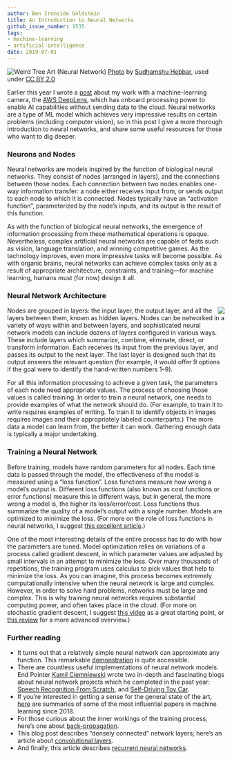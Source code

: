 ```yaml
---
author: Ben Ironside Goldstein
title: An Introduction to Neural Networks
github_issue_number: 1535
tags:
- machine-learning
- artificial-intelligence
date: 2019-07-01
---
```


<img src="/blog/2019/07/an-introduction-to-neural-networks/image-0.jpg" alt="Weird Tree Art (Neural Network)" /> [Photo](https://flic.kr/p/5eL8Ag) by [Sudhamshu Hebbar](https://www.flickr.com/photos/sudhamshu/), used under [CC BY 2.0](https://creativecommons.org/licenses/by/2.0/)

Earlier this year I wrote a [post](/blog/2019/05/facial-recognition-amazon-deeplens/) about my work with a machine-learning camera, the [AWS DeepLens](https://aws.amazon.com/deeplens/), which has onboard processing power to enable AI capabilities without sending data to the cloud. Neural networks are a type of ML model which achieves very impressive results on certain problems (including computer vision), so in this post I give a more thorough introduction to neural networks, and share some useful resources for those who want to dig deeper.

### Neurons and Nodes

Neural networks are models inspired by the function of biological neural networks. They consist of nodes (arranged in layers), and the connections between those nodes. Each connection between two nodes enables one-way information transfer: a node either receives input from, or sends output to each node to which it is connected. Nodes typically have an “activation function”, parameterized by the node’s inputs, and its output is the result of this function.

As with the function of biological neural networks, the emergence of information processing from these mathematical operations is opaque. Nevertheless, complex artificial neural networks are capable of feats such as vision, language translation, and winning competitive games. As the technology improves, even more impressive tasks will become possible. As with organic brains, neural networks can achieve complex tasks only as a result of appropriate architecture, constraints, and training—for machine learning, humans must (for now) design it all.

### Neural Network Architecture

<img src="/blog/2019/07/an-introduction-to-neural-networks/image-1.png" style="float: right; max-width: 200px" /> 

Nodes are grouped in layers: the input layer, the output layer, and all the layers between them, known as hidden layers. Nodes can be networked in a variety of ways within and between layers, and sophisticated neural network models can include dozens of layers configured in various ways. These include layers which summarize, combine, eliminate, direct, or transform information. Each receives its input from the previous layer, and passes its output to the next layer. The last layer is designed such that its output answers the relevant question (for example, it would offer 9 options if the goal were to identify the hand-written numbers 1–9).

For all this information processing to achieve a given task, the parameters of each node need appropriate values. The process of choosing those values is called training. In order to train a neural network, one needs to provide examples of what the network should do. (For example, to train it to write requires examples of writing. To train it to identify objects in images requires images and their appropriately labeled counterparts.) The more data a model can learn from, the better it can work. Gathering enough data is typically a major undertaking.

### Training a Neural Network

Before training, models have random parameters for all nodes. Each time data is passed through the model, the effectiveness of the model is measured using a “loss function”. Loss functions measure how wrong a model’s output is. Different loss functions (also known as cost functions or error functions) measure this in different ways, but in general, the more wrong a model is, the higher its loss/error/cost. Loss functions thus summarize the quality of a model’s output with a single number. Models are optimized to minimize the loss. (For more on the role of loss functions in neural networks, I suggest [this excellent article](https://machinelearningmastery.com/loss-and-loss-functions-for-training-deep-learning-neural-networks/).)

One of the most interesting details of the entire process has to do with how the parameters are tuned. Model optimization relies on variations of a process called gradient descent, in which parameter values are adjusted by small intervals in an attempt to minimize the loss. Over many thousands of repetitions, the training program uses calculus to pick values that help to minimize the loss. As you can imagine, this process becomes extremely computationally intensive when the neural network is large and complex. However, in order to solve hard problems, networks must be large and complex. This is why training neural networks requires substantial computing power, and often takes place in the cloud. (For more on stochastic gradient descent, I suggest [this video](https://www.youtube.com/watch?v=vMh0zPT0tLI) as a great starting point, or [this review](http://ruder.io/optimizing-gradient-descent/) for a more advanced overview.)

### Further reading

- It turns out that a relatively simple neural network can approximate any function. This remarkable [demonstration](https://towardsdatascience.com/can-neural-networks-really-learn-any-function-65e106617fc6) is quite accessible.
- There are countless useful implementations of neural network models. End Pointer [Kamil Ciemniewski](/blog/authors/kamil-ciemniewski/) wrote two in-depth and fascinating blogs about neural network projects which he completed in the past year: [Speech Recognition From Scratch](/blog/2019/01/speech-recognition-with-tensorflow/), and [Self-Driving Toy Car](/blog/2018/08/self-driving-toy-car-using-the-a3c-algorithm/).
- If you’re interested in getting a sense for the general state of the art, [here](https://www.topbots.com/most-important-ai-research-papers-2018/) are summaries of some of the most influential papers in machine learning since 2018.
- For those curious about the inner workings of the training process, here’s one about [back-propagation](http://neuralnetworksanddeeplearning.com/chap2.html).
- This blog post describes “densely connected” network layers; here’s an article about [convolutional layers](https://towardsdatascience.com/a-comprehensive-guide-to-convolutional-neural-networks-the-eli5-way-3bd2b1164a53).
- And finally, this article describes [recurrent neural networks](https://medium.com/explore-artificial-intelligence/an-introduction-to-recurrent-neural-networks-72c97bf0912).

